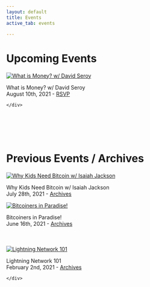 ```yaml
---
layout: default
title: Events
active_tab: events

---
```


# Upcoming Events

<article style="margin:20px 0 50px">
<div class="row">
    <div class="col">
        <a href="https://www.meetup.com/BitcoinCharlotte/events/279217548/"><img src="/assets/img/posts/what-is-money-david-seroy.jpg" alt="What is Money? w/ David Seroy" title="What is Money? w/ David Seroy"/></a>
        <p class="pic-caption">
            <span>What is Money? w/ David Seroy</span><br>
            <span>August 10th, 2021 - <a href="https://www.meetup.com/BitcoinCharlotte/events/279217548/">RSVP</a></span><br>
        </p>
    </div>
    <div class="col">

    </div>
</div>
</article>

<div class="glow-bar glow-bar-divider container-fluid" style="margin-bottom:50px;">&nbsp;</div>

# Previous Events / Archives

<article style="margin:20px 0 50px">
<div class="row">
    <div class="col">
        <a href="/event-2021-07-29"><img src="/assets/img/posts/isaiah-jackson-why-kids-need-bitcoin.jpg" alt="Why Kids Need Bitcoin w/ Isaiah Jackson" title="Why Kids Need Bitcoin w/ Isaiah Jackson"/></a>
        <p class="pic-caption">
            <span>Why Kids Need Bitcoin w/ Isaiah Jackson</span><br>
            <span>July 28th, 2021 - <a href="/event-2021-07-29">Archives</a></span><br>
        </p>
    </div>
    <div class="col">
        <a href="/event-2021-06-16"><img src="/assets/img/posts/event1-jacks-rabbit-hole-panel-discussion-square.jpg" alt="Bitcoiners in Paradise!" title="Bitcoiners in Paradise!"/></a>
        <p class="pic-caption">
            <span>Bitcoiners in Paradise!</span><br>
            <span>June 16th, 2021 - <a href="/event-2021-06-16">Archives</a></span><br>
        </p>
    </div>
</div>
</article>
<article style="margin:0 0 50px">
<div class="row">
    <div class="col">
        <a href="/event-2021-02-02"><img src="/assets/img/posts/lightning-network-meetup-feb2nd.jpg" alt="Lightning Network 101" title="Lightning Network 101"/></a>
        <p class="pic-caption">
            <span>Lightning Network 101</span><br>
            <span>February 2nd, 2021 - <a href="/event-2021-02-02">Archives</a></span><br>
        </p>
    </div>
    <div class="col">

    </div>
</div>
</article>


